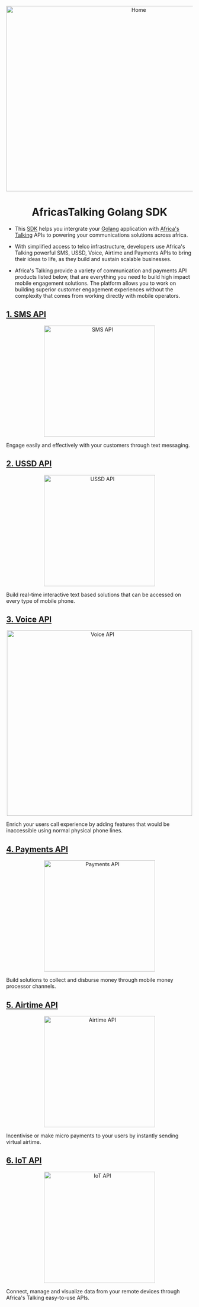 <p align="center">
<img src="https://github.com/wondenge/at-go/raw/master/assets/home/api_process.svg?sanitize=true" alt="Home" title="Home" height="500" 
 width="700" />
</p>
<h1 align="center">AfricasTalking Golang SDK</h1>

- This [SDK](https://github.com/wondenge/at-go) helps you intergrate your [Golang](https://golang.org/) application with [Africa's Talking](https://africastalking.com/) APIs to powering your communications solutions across africa.

- With simplified access to telco infrastructure, developers use Africa's Talking powerful SMS, USSD, Voice, Airtime and Payments APIs to bring their ideas to life, as they build and sustain scalable businesses.
- Africa's Talking provide a variety of communication and payments API products listed below, that are everything you need to build high impact mobile engagement solutions. The platform allows you to work on building superior customer engagement experiences without the complexity that comes from working directly with mobile operators.

## [1. SMS API](https://github.com/wondenge/at-go/wiki/1.-SMS-API)

<p align="center">
<img src="https://github.com/wondenge/at-go/raw/master/assets/sms/msg.svg?sanitize=true" alt="SMS API" title="SMS API" height="300" width="300"/>
</p>
Engage easily and effectively with your customers through text messaging.

## [2. USSD API](https://github.com/wondenge/at-go/wiki/2.-USSD-API)

<p align="center">
<img src="https://github.com/wondenge/at-go/raw/master/assets/ussd/ussd.png" alt="USSD API" title="USSD API"  height="300" width="300" />
</p>

Build real-time interactive text based solutions that can be accessed on every type of mobile phone.

## [3. Voice API](https://github.com/wondenge/at-go/wiki/3.-Voice-API)

<p align="center">
<img src="https://github.com/wondenge/at-go/raw/master/assets/voice/voice.png" alt="Voice API" title="Voice API" height="500" width="500"/>
</p>
Enrich your users call experience by adding features that would be inaccessible using normal physical phone lines.

## [4. Payments API](https://github.com/wondenge/at-go/wiki/4.-Payments-API)

<p align="center">
<img src="https://github.com/wondenge/at-go/raw/master/assets/payments/payments.svg?sanitize=true" alt="Payments API" height="300"  width="300" />
</p>
Build solutions to collect and disburse money through mobile money processor channels.

## [5. Airtime API](https://github.com/wondenge/at-go/wiki/5.-Airtime-API)

<p align="center">
<img src="https://github.com/wondenge/at-go/raw/master/assets/airtime/airtime.png" alt="Airtime API" title="Airtime API" height="300" width="300"/>
</p>
Incentivise or make micro payments to your users by instantly sending virtual airtime.

## [6. IoT API](<https://github.com/wondenge/at-go/wiki/6.-Internet-of-Things-(IoT)-API>)

<p align="center">
<img src="https://github.com/wondenge/at-go/raw/master/assets/iot/iot.png" alt="IoT API" title="IoT API" height="300"  width="300" />
</p>
Connect, manage and visualize data from your remote devices through Africa's Talking easy-to-use APIs.
